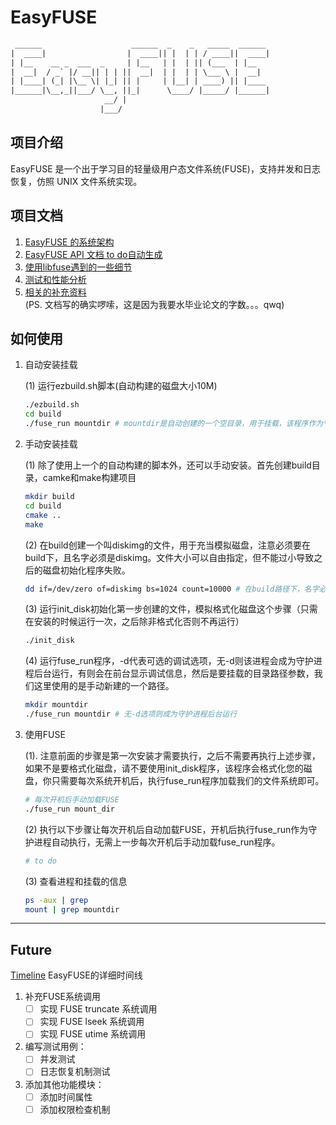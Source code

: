 # EasyFUSE

```txt
 ______                    ______  _    _   _____  ______  
|  ____|                  |  ____|| |  | | / ____||  ____|  
| |__    __ _  ___  _     | |__   | |  | || (___  | |__  
|  __|  / _` |/ __|| | | ||  __|  | |  | | \___ \ |  __|  
| |____| (_| |\__ \| |_| || |     | |__| | ____) || |____  
|______|\__,_||___/ \__, ||_|      \____/ |_____/ |______|  
                     __/ |  
                    |___/
```

## 项目介绍

EasyFUSE 是一个出于学习目的轻量级用户态文件系统(FUSE)，支持并发和日志恢复，仿照 UNIX 文件系统实现。

## 项目文档

1. [EasyFUSE 的系统架构](./doc/architecture.md)
2. [EasyFUSE API 文档 to do自动生成](./README.md)
3. [使用libfuse遇到的一些细节](./doc/libfuse_detail.md)
4. [测试和性能分析](./doc/analysis.md)
5. [相关的补充资料](./doc/reference.md)  
(PS. 文档写的确实啰嗦，这是因为我要水毕业论文的字数。。。qwq)

## 如何使用

1. 自动安装挂载

    (1) 运行ezbuild.sh脚本(自动构建的磁盘大小10M)

    ```bash
    ./ezbuild.sh
    cd build
    ./fuse_run mountdir # mountdir是自动创建的一个空目录，用于挂载，该程序作为守护进程运行
    ```

2. 手动安装挂载

    (1) 除了使用上一个的自动构建的脚本外，还可以手动安装。首先创建build目录，camke和make构建项目

    ```bash
    mkdir build
    cd build
    cmake ..
    make
    ```

    (2) 在build创建一个叫diskimg的文件，用于充当模拟磁盘，注意必须要在build下，且名字必须是diskimg。文件大小可以自由指定，但不能过小导致之后的磁盘初始化程序失败。
  
     ```bash
    dd if=/dev/zero of=diskimg bs=1024 count=10000 # 在build路径下，名字必须是diskimg
    ```

    (3) 运行init_disk初始化第一步创建的文件，模拟格式化磁盘这个步骤（只需在安装的时候运行一次，之后除非格式化否则不再运行）

    ```bash
    ./init_disk
    ```

    (4) 运行fuse_run程序，-d代表可选的调试选项，无-d则该进程会成为守护进程后台运行，有则会在前台显示调试信息，然后是要挂载的目录路径参数，我们这里使用的是手动新建的一个路径。

    ```bash
    mkdir mountdir
    ./fuse_run mountdir # 无-d选项则成为守护进程后台运行
    ```

3. 使用FUSE

    (1). 注意前面的步骤是第一次安装才需要执行，之后不需要再执行上述步骤，如果不是要格式化磁盘，请不要使用init_disk程序，该程序会格式化您的磁盘，你只需要每次系统开机后，执行fuse_run程序加载我们的文件系统即可。

    ```bash
    # 每次开机后手动加载FUSE
    ./fuse_run mount_dir
    ```

    (2) 执行以下步骤让每次开机后自动加载FUSE，开机后执行fuse_run作为守护进程自动执行，无需上一步每次开机后手动加载fuse_run程序。

    ```bash
    # to do
    ```

    (3) 查看进程和挂载的信息

    ```bash
    ps -aux | grep 
    mount | grep mountdir
    ```

---

## Future

[Timeline](./doc/timeline.md) EasyFUSE的详细时间线

1. 补充FUSE系统调用
    - [ ] 实现 FUSE truncate 系统调用
    - [ ] 实现 FUSE lseek 系统调用
    - [ ] 实现 FUSE utime 系统调用

2. 编写测试用例：
    - [ ] 并发测试
    - [ ] 日志恢复机制测试

3. 添加其他功能模块：
    - [ ] 添加时间属性
    - [ ] 添加权限检查机制
